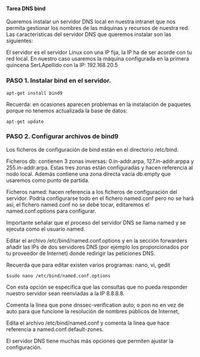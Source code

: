 #### Tarea DNS bind

Queremos instalar un servidor DNS local en nuestra intranet que nos permita gestionar los nombres de las máquinas y recursos de nuestra red. Las características del servidor DNS que queremos instalar son las siguientes:

El servidor es el servidor Linux con una IP fija, la IP ha de ser acorde con tu red local. En nuestro caso usaremos la máquina configurada en la primera quincena SerLApellido con la IP: 192.168.20.5

### PASO 1. Instalar bind en el servidor.
```
apt-get install bind9
```
Recuerda: en ocasiones aparecen problemas en la instalación de paquetes porque no tenemos actualizada la base de datos:
```
apt-get update
```
### PASO 2. Configurar archivos de bind9

Los ficheros de configuración de bind están en el directorio /etc/bind.

Ficheros db: contienen 3 zonas inversas: 0.in-addr.arpa, 127.in-addr.arppa y 255.in-addr.arpa. Estas tres zonas están configuradas y hacen referencia al nodo local. Además contiene una zona directa vacía db.empty que usaremos como punto de partida.

Ficheros named: hacen referencia a los ficheros de configuración del servidor. Podría configurarse todo en el fichero named.conf pero no se hará así, el fichero named.conf no se debe tocar, editaremos el named.conf.options para configurar.

Importante señalar que el proceso del servidor DNS se llama named y se ejecuta como el usuario named.

Editar el archivo /etc/bind/named.conf.options y en la sección forwarders añadir las IPs de dos servidores DNS (por ejemplo los proporcionados por tu proveedor de Internet) donde redirigir las peticiones DNS.

Recuerda que para editar existen varios programas: nano, vi, gedit
```
$sudo nano /etc/bind/named.conf.options
```

Con esta opción se especifica que las consultas que no pueda responder nuestro servidor sean reenviadas a la IP 8.8.8.8.

Comenta la línea que pone dnssec-verification auto; o pon no en vez de auto para que funcione la resolución de nombres públicos de Internet,

Edita el archivo /etc/bind/named.conf y comenta la linea que hace referencia a named.conf.default-zones.

El servidor DNS tiene muchas más opciones que permiten ajustar la configuración.
